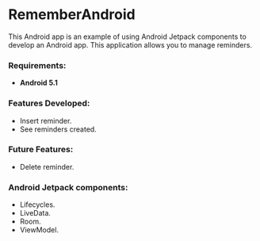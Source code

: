 # RememberAndroid
This Android app is an example of using Android Jetpack components to develop an Android app.
This application allows you to manage reminders.

### Requirements:
- **Android 5.1**
 
### Features Developed:
- Insert reminder.
- See reminders created.

### Future Features:
- Delete reminder.

### Android Jetpack components:
- Lifecycles.
- LiveData.
- Room.
- ViewModel.
